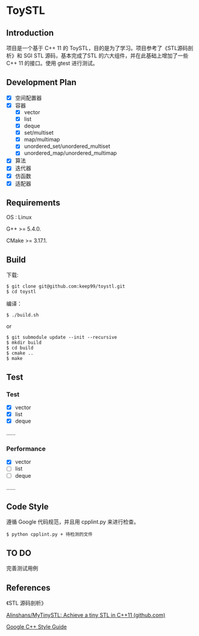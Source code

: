 # ToySTL

## Introduction

项目是一个基于 C++ 11 的 ToySTL，目的是为了学习。项目参考了《STL源码剖析》和 SGI STL 源码，基本完成了STL 的六大组件，并在此基础上增加了一些 C++ 11 的接口。使用 gtest 进行测试。

## Development Plan

- [x] 空间配置器
- [x] 容器
  - [x] vector
  - [x] list
  - [x] deque
  - [x] set/multiset
  - [x] map/multimap
  - [x] unordered_set/unordered_multiset
  - [x] unordered_map/unordered_multimap
- [x] 算法
- [x] 迭代器
- [x] 仿函数
- [x] 适配器

## Requirements

OS : Linux

G++ >=  5.4.0.

CMake >= 3.17.1.

## Build

下载:

```shell
$ git clone git@github.com:keep99/toystl.git
$ cd toystl
```

编译：

```shell
$ ./build.sh
```

or

```shell
$ git submodule update --init --recursive
$ mkdir build
$ cd build
$ cmake ..
$ make
```

## Test

### Test

- [x] vector
- [x] list
- [x] deque

......

### Performance

- [x] vector
- [ ] list
- [ ] deque

......

## Code Style

遵循 Google 代码规范，并且用 cpplint.py 来进行检查。

```shell
$ python cpplint.py + 待检测的文件
```

## TO DO

完善测试用例

## References

《STL 源码剖析》

[Alinshans/MyTinySTL: Achieve a tiny STL in C++11 (github.com)](https://github.com/Alinshans/MyTinySTL)

[Google C++ Style Guide](https://google.github.io/styleguide/cppguide.html)
